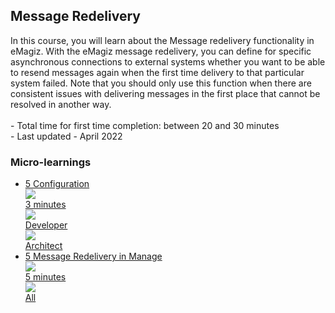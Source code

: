 <div class="ez-academy">
	<div class="ez-academy__body">
		<main class="master">
	<h2 class="title">Message Redelivery</h2>
    <p>
       In this course, you will learn about the Message redelivery functionality in eMagiz. With the eMagiz message redelivery, you can define for specific asynchronous connections to external systems whether you want to be able to resend messages again when the first time delivery to that particular system failed. Note that you should only use this function when there are consistent issues with delivering messages in the first place that cannot be resolved in another way.
        </br></br>
        - Total time for first time completion: between 20 and 30 minutes
        </br>
        - Last updated - April 2022
    </p>
    <h3 class="title">Micro-learnings</h3>
    <ul class="strip-container">
        <li class="strip">
            <a href="../../docs/microlearning/intermediate-message-redelivery-configuration" class="strip__link">
            <label for="" class="strip__label">
                <span>5</span>
                Configuration
            </label>
            <div class="strip__attribute">
                <img class="strip__attribute-icon strip__attribute-icon--duration" src="../../img/microlearning/academy_index/icon-duration32.svg"/>
                <div class="strip__attribute-label">3 minutes</div>
            </div>
            <div class="strip__attribute">
                <img class="strip__attribute-icon strip__attribute-icon--roles" src="../../img/microlearning/academy_index/icon-roles32.svg"/>
                <div class="strip__attribute-label">Developer</div>
            </div>
            <div class="strip__attribute">
                <img class="strip__attribute-icon strip__attribute-icon--roles" src="../../img/microlearning/academy_index/icon-roles32.svg"/>
                <div class="strip__attribute-label">Architect</div>
            </div>
        </a>
        </li>
		<li class="strip">
            <a href="../../docs/microlearning/intermediate-message-redelivery-redelivery-in-manage" class="strip__link">
            <label for="" class="strip__label">
                <span>5</span>
                Message Redelivery in Manage
            </label>
            <div class="strip__attribute">
                <img class="strip__attribute-icon strip__attribute-icon--duration" src="../../img/microlearning/academy_index/icon-duration32.svg"/>
                <div class="strip__attribute-label">5 minutes</div>
            </div>
            <div class="strip__attribute">
                <img class="strip__attribute-icon strip__attribute-icon--roles" src="../../img/microlearning/academy_index/icon-roles32.svg"/>
                <div class="strip__attribute-label">All</div>
            </div>
            </a>
        </li>
    </ul>
    </main>
    </div>
</div>